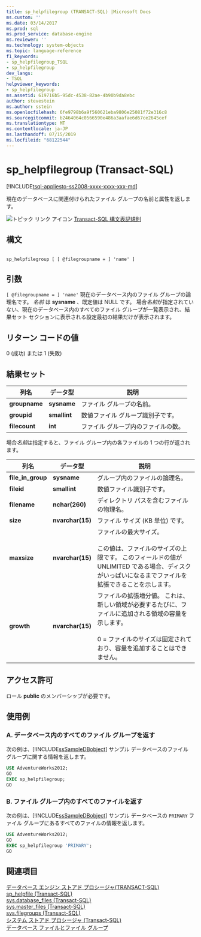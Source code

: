 ```yaml
---
title: sp_helpfilegroup (TRANSACT-SQL) |Microsoft Docs
ms.custom: ''
ms.date: 03/14/2017
ms.prod: sql
ms.prod_service: database-engine
ms.reviewer: ''
ms.technology: system-objects
ms.topic: language-reference
f1_keywords:
- sp_helpfilegroup_TSQL
- sp_helpfilegroup
dev_langs:
- TSQL
helpviewer_keywords:
- sp_helpfilegroup
ms.assetid: 619716b5-95dc-4538-82ae-4b90b9da8ebc
author: stevestein
ms.author: sstein
ms.openlocfilehash: 6fe9798b6a9f560621eba9806e25081f72e316c8
ms.sourcegitcommit: b2464064c0566590e486a3aafae6d67ce2645cef
ms.translationtype: MT
ms.contentlocale: ja-JP
ms.lasthandoff: 07/15/2019
ms.locfileid: "68122544"
---
```

# <a name="sphelpfilegroup-transact-sql"></a>sp_helpfilegroup (Transact-SQL)
[!INCLUDE[tsql-appliesto-ss2008-xxxx-xxxx-xxx-md](../../includes/tsql-appliesto-ss2008-xxxx-xxxx-xxx-md.md)]

  現在のデータベースに関連付けられたファイル グループの名前と属性を返します。  
  
 ![トピック リンク アイコン](../../database-engine/configure-windows/media/topic-link.gif "トピック リンク アイコン") [Transact-SQL 構文表記規則](../../t-sql/language-elements/transact-sql-syntax-conventions-transact-sql.md)  
  
## <a name="syntax"></a>構文  
  
```  
  
sp_helpfilegroup [ [ @filegroupname = ] 'name' ]  
```  
  
## <a name="arguments"></a>引数  
`[ @filegroupname = ] 'name'` 現在のデータベース内のファイル グループの論理名です。 *名前* は **sysname** 、既定値は NULL です。 場合*名前*が指定されていない、現在のデータベース内のすべてのファイル グループが一覧表示され、結果セット セクションに表示される設定最初の結果だけが表示されます。  
  
## <a name="return-code-values"></a>リターン コードの値  
 0 (成功) または 1 (失敗)  
  
## <a name="result-sets"></a>結果セット  
  
|列名|データ型|説明|  
|-----------------|---------------|-----------------|  
|**groupname**|**sysname**|ファイル グループの名前。|  
|**groupid**|**smallint**|数値ファイル グループ識別子です。|  
|**filecount**|**int**|ファイル グループ内のファイルの数。|  
  
 場合*名前*は指定すると、ファイル グループ内の各ファイルの 1 つの行が返されます。  
  
|列名|データ型|説明|  
|-----------------|---------------|-----------------|  
|**file_in_group**|**sysname**|グループ内のファイルの論理名。|  
|**fileid**|**smallint**|数値ファイル識別子です。|  
|**filename**|**nchar(260)**|ディレクトリ パスを含むファイルの物理名。|  
|**size**|**nvarchar(15)**|ファイル サイズ (KB 単位) です。|  
|**maxsize**|**nvarchar(15)**|ファイルの最大サイズ。<br /><br /> この値は、ファイルのサイズの上限です。 このフィールドの値が UNLIMITED である場合、ディスクがいっぱいになるまでファイルを拡張できることを示します。|  
|**growth**|**nvarchar(15)**|ファイルの拡張増分値。 これは、新しい領域が必要するたびに、ファイルに追加される領域の容量を示します。<br /><br /> 0 = ファイルのサイズは固定されており、容量を追加することはできません。|  
  
## <a name="permissions"></a>アクセス許可  
 ロール **public** のメンバーシップが必要です。  
  
## <a name="examples"></a>使用例  
  
### <a name="a-returning-all-filegroups-in-a-database"></a>A. データベース内のすべてのファイル グループを返す  
 次の例は、[!INCLUDE[ssSampleDBobject](../../includes/sssampledbobject-md.md)] サンプル データベースのファイル グループに関する情報を返します。  
  
```sql  
USE AdventureWorks2012;  
GO  
EXEC sp_helpfilegroup;  
GO  
```  
  
### <a name="b-returning-all-files-in-a-filegroup"></a>B. ファイル グループ内のすべてのファイルを返す  
 次の例は、[!INCLUDE[ssSampleDBobject](../../includes/sssampledbobject-md.md)] サンプル データベースの `PRIMARY` ファイル グループにあるすべてのファイルの情報を返します。  
  
```sql  
USE AdventureWorks2012;  
GO  
EXEC sp_helpfilegroup 'PRIMARY';  
GO  
```  
  
## <a name="see-also"></a>関連項目  
 [データベース エンジン ストアド プロシージャ&#40;TRANSACT-SQL&#41;](../../relational-databases/system-stored-procedures/database-engine-stored-procedures-transact-sql.md)   
 [sp_helpfile &#40;Transact-SQL&#41;](../../relational-databases/system-stored-procedures/sp-helpfile-transact-sql.md)   
 [sys.database_files &#40;Transact-SQL&#41;](../../relational-databases/system-catalog-views/sys-database-files-transact-sql.md)   
 [sys.master_files &#40;Transact-SQL&#41;](../../relational-databases/system-catalog-views/sys-master-files-transact-sql.md)   
 [sys.filegroups &#40;Transact-SQL&#41;](../../relational-databases/system-catalog-views/sys-filegroups-transact-sql.md)   
 [システム ストアド プロシージャ &#40;Transact-SQL&#41;](../../relational-databases/system-stored-procedures/system-stored-procedures-transact-sql.md)   
 [データベース ファイルとファイル グループ](../../relational-databases/databases/database-files-and-filegroups.md)  
  
  
